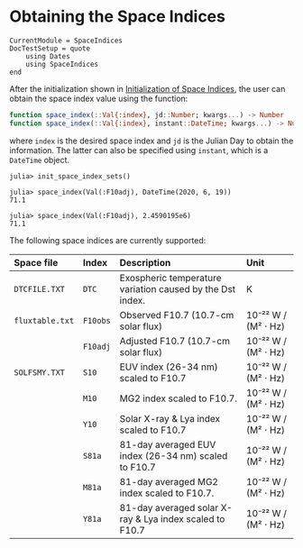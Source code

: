 Obtaining the Space Indices
===========================

```@meta
CurrentModule = SpaceIndices
DocTestSetup = quote
    using Dates
    using SpaceIndices
end
```

After the initialization shown in [Initialization of Space Indices](@ref), the user can
obtain the space index value using the function:

```julia
function space_index(::Val{:index}, jd::Number; kwargs...) -> Number
function space_index(::Val{:index}, instant::DateTime; kwargs...) -> Number
```

where `index` is the desired space index and `jd` is the Julian Day to obtain the
information. The latter can also be specified using `instant`, which is a `DateTime` object.

```jldoctest
julia> init_space_index_sets()

julia> space_index(Val(:F10adj), DateTime(2020, 6, 19))
71.1

julia> space_index(Val(:F10adj), 2.4590195e6)
71.1
```

The following space indices are currently supported:

| Space file      | Index    | Description                                               | Unit               |
|:----------------|:---------|:----------------------------------------------------------|:-------------------|
| `DTCFILE.TXT`   | `DTC`    | Exospheric temperature variation caused by the Dst index. | K                  |
| `fluxtable.txt` | `F10obs` | Observed F10.7 (10.7-cm solar flux)                       | 10⁻²² W / (M² ⋅ Hz) |
|                 | `F10adj` | Adjusted F10.7 (10.7-cm solar flux)                       | 10⁻²² W / (M² ⋅ Hz) |
| `SOLFSMY.TXT`   | `S10`    | EUV index (26-34 nm) scaled to F10.7                      | 10⁻²² W / (M² ⋅ Hz) |
|                 | `M10`    | MG2 index scaled to F10.7.                                | 10⁻²² W / (M² ⋅ Hz) |
|                 | `Y10`    | Solar X-ray & Lya index scaled to F10.7                   | 10⁻²² W / (M² ⋅ Hz) |
|                 | `S81a`   | 81-day averaged EUV index (26-34 nm) scaled to F10.7      | 10⁻²² W / (M² ⋅ Hz) |
|                 | `M81a`   | 81-day averaged MG2 index scaled to F10.7.                | 10⁻²² W / (M² ⋅ Hz) |
|                 | `Y81a`   | 81-day averaged solar X-ray & Lya index scaled to F10.7   | 10⁻²² W / (M² ⋅ Hz) |
